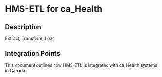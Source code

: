 # HMS-ETL for ca_Health

## Description

Extract, Transform, Load

## Integration Points

This document outlines how HMS-ETL is integrated with ca_Health systems in Canada.
